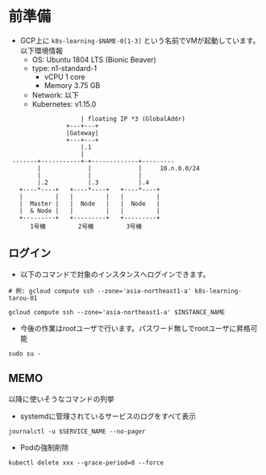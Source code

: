 # 前準備

* GCP上に `k8s-learning-$NAME-0[1-3]` という名前でVMが起動しています。以下環境情報
    * OS: Ubuntu 1804 LTS (Bionic Beaver)
    * type: n1-standard-1
        * vCPU 1 core
        * Memory 3.75 GB
    * Network: 以下
    * Kubernetes: v1.15.0
```
                    | floating IP *3 (GlobalAddr)
                +---+---+
                |Gateway|
                +---+---+
                    |.1
                    |
 -------+-----------+-+-------------+---------
        |             |             |     10.n.0.0/24
        |             |             |
        |.2           |.3           |.4
   +----*----+   +----*----+   +----*----+
   |         |   |         |   |         |
   |  Master |   |  Node   |   |  Node   |
   |  & Node |   |         |   |         |
   +---------+   +---------+   +---------+
      1号機         2号機         3号機
```

## ログイン

* 以下のコマンドで対象のインスタンスへログインできます。

```
# 例: gcloud compute ssh --zone='asia-northeast1-a' k8s-learning-tarou-01

gcloud compute ssh --zone='asia-northeast1-a' $INSTANCE_NAME
```

* 今後の作業はrootユーザで行います。パスワード無しでrootユーザに昇格可能

```
sudo su -
```

## MEMO

以降に使いそうなコマンドの列挙

* systemdに管理されているサービスのログをすべて表示

```
journalctl -u $SERVICE_NAME --no-pager
```

* Podの強制削除
```
kubectl delete xxx --grace-period=0 --force
```

